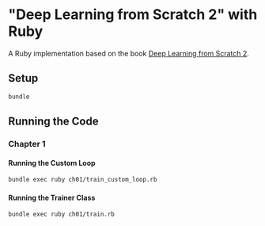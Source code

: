 # "Deep Learning from Scratch 2" with Ruby

A Ruby implementation based on the book [Deep Learning from Scratch 2](https://www.oreilly.co.jp/books/9784873118369/).

## Setup

```bash
bundle
```

## Running the Code

### Chapter 1

#### Running the Custom Loop

```bash
bundle exec ruby ch01/train_custom_loop.rb
```

#### Running the Trainer Class

```bash
bundle exec ruby ch01/train.rb
```
